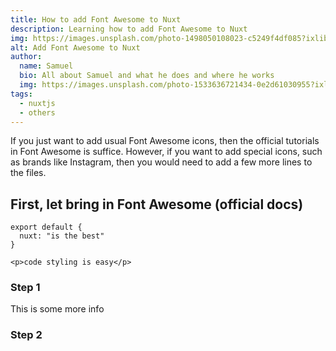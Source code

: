 ```yaml
---
title: How to add Font Awesome to Nuxt
description: Learning how to add Font Awesome to Nuxt
img: https://images.unsplash.com/photo-1498050108023-c5249f4df085?ixlib=rb-4.0.3&ixid=MnwxMjA3fDB8MHxwaG90by1wYWdlfHx8fGVufDB8fHx8&auto=format&fit=crop&w=1472&q=80
alt: Add Font Awesome to Nuxt
author: 
  name: Samuel
  bio: All about Samuel and what he does and where he works
  img: https://images.unsplash.com/photo-1533636721434-0e2d61030955?ixlib=rb-1.2.1&ixid=eyJhcHBfaWQiOjEyMDd9&auto=format&fit=crop&w=2550&q=80
tags: 
  - nuxtjs
  - others
---
```


<div class="html-inside-markdown">
  If you just want to add usual Font Awesome icons, then the official tutorials in Font Awesome is suffice. However, if you want to add special icons, such as brands like Instagram, then you would need to add a few more lines to the files.
</div>

## First, let bring in Font Awesome (official docs)

<info-box>
  <template #info-box>
    <span class="info-text">
        This is a vue component inside markdown using slots with class-name "info-text"
    </span>
    <p>This is a vue component inside markdown using slots with no class-name</p>
  </template>
</info-box>

```js[nuxt.config.js]
export default {
  nuxt: "is the best"
}
```
```html[my-first-blog-post.md]
<p>code styling is easy</p>
```

### Step 1
This is some more info

### Step 2
